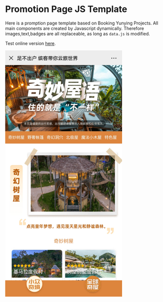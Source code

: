 # Promotion Page JS Template
Here is a promption page template based on Booking Yunying Projects. All main components are created by Javascript dynamically. Therefore images,text,badges are all replaceable, as long as `data.js` is modified.

Test online version [here](https://objectagames.com/promo.html). 

<img src="https://github.com/sfyan/Promotion-Page-JS-Template/blob/master/src/images/screenshot.jpg" width='375px'>
